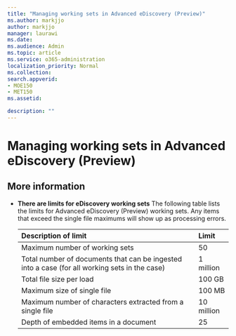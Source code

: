 ```yaml
---
title: "Managing working sets in Advanced eDiscovery (Preview)"
ms.author: markjjo
author: markjjo
manager: laurawi
ms.date: 
ms.audience: Admin
ms.topic: article
ms.service: o365-administration
localization_priority: Normal
ms.collection: 
search.appverid: 
- MOE150
- MET150
ms.assetid: 

description: ""
---
```


# Managing working sets in Advanced eDiscovery (Preview)  




## More information

- **There are limits for eDiscovery working sets** The following table lists the limits for Advanced eDiscovery (Preview) working sets.  Any items that exceed the single file maximums will show up as processing errors.
    
  |**Description of limit**|**Limit**|
  |:-----|:-----|
  |Maximum number of working sets  <br/> |50  <br/> |
  |Total number of documents that can be ingested into a case (for all working sets in the case)  <br/> |1 million  <br/> |
  |Total file size per load  <br/> |100 GB  <br/> |
  |Maximum size of single file   <br/> |100 MB  <br/> |
  |Maximum number of characters extracted from a single file  <br/> |10 million  <br/> |
  |Depth of embedded items in a document  <br/> |25  <br/> |
  

